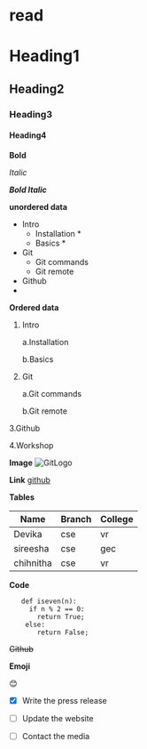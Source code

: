# read

# Heading1

## Heading2

### Heading3

#### Heading4

**Bold**

*Italic*

***Bold Italic***

**unordered data**
- Intro
   * Installation *
   * Basics *
- Git
   - Git commands
   - Git remote
- Github
- 
**Ordered data**
1. Intro

    a.Installation
    
    b.Basics
        
2. Git

     a.Git commands
     
     b.Git remote
     
3.Github

4.Workshop

**Image**
![GitLogo](https://cdn.vox-cdn.com/thumbor/ZlgJZZHewoP4X9oOp9v9WiWi7yc=/1400x1050/filters:format(jpeg)/cdn.vox-cdn.com/uploads/chorus_asset/file/16213725/git.jpg)

**Link**
[github](https://github.com/)

**Tables**

Name|Branch|College
|----|----|------|
|Devika|cse|vr|
|sireesha|cse|gec|
|chihnitha|cse|vr|

**Code**

~~~
   def iseven(n):
     if n % 2 == 0:
       return True;
    else:
       return False;
~~~

  ~~Github~~

**Emoji**

 :blush:

- [x] Write the press release
- [ ] Update the website
- [ ] Contact the media
     
